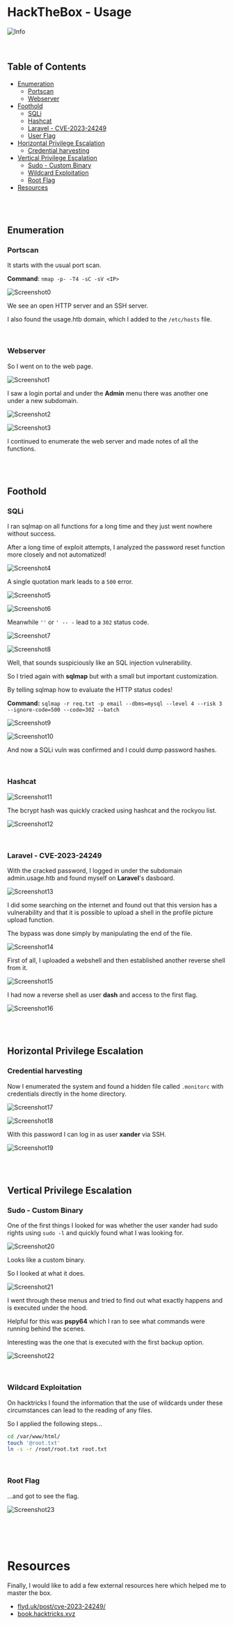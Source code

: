 # HackTheBox - Usage

 ![Info](./screenshots/Usage.png)

<br>

## Table of Contents

- [Enumeration](#Enumeration)
    - [Portscan](#Portscan) 
	- [Webserver](#Webserver)
- [Foothold](#Foothold)
	- [SQLi](#SQLi)
	- [Hashcat](#Hashcat)
	- [Laravel - CVE-2023-24249](#Laravel---CVE-2023-24249)
    - [User Flag](#User-Flag)
- [Horizontal Privilege Escalation](#Horizontal-Privileges-Escalation)
	- [Credential harvesting](#Credential-harvesting)
- [Vertical Privilege Escalation](#Vertical-Privilege-Escalation)
	- [Sudo - Custom Binary](#Sudo---Custom-Binary)
	- [Wildcard Exploitation](#Wildcard-Exploitation)
	- [Root Flag](#Root-Flag)
- [Resources](#Resources)


<br>
<br>

## Enumeration

### Portscan

It starts with the usual port scan.

__Command__: `nmap -p- -T4 -sC -sV <IP>`

![Screenshot0](./screenshots/0.png)

We see an open HTTP server and an SSH server.

I also found the usage.htb domain, which I added to the `/etc/hosts` file.

<br>

### Webserver

So I went on to the web page.

![Screenshot1](./screenshots/1.png)

I saw a login portal and under the __Admin__ menu there was another one under a new subdomain.

![Screenshot2](./screenshots/2.png)

![Screenshot3](./screenshots/3.png)

I continued to enumerate the web server and made notes of all the functions.

<br>
<br>

## Foothold

### SQLi

I ran sqlmap on all functions for a long time and they just went nowhere without success.

After a long time of exploit attempts, I analyzed the password reset function more closely and not automatized!

![Screenshot4](./screenshots/4.png)

A single quotation mark leads to a `500` error.

![Screenshot5](./screenshots/5.png)

![Screenshot6](./screenshots/6.png)

Meanwhile `''` or `' -- -` lead to a `302` status code.

![Screenshot7](./screenshots/7.png)

![Screenshot8](./screenshots/8.png)

Well, that sounds suspiciously like an SQL injection vulnerability.

So I tried again with __sqlmap__ but with a small but important customization.

By telling sqlmap how to evaluate the HTTP status codes!

__Command:__ `sqlmap -r req.txt -p email --dbms=mysql --level 4 --risk 3 --ignore-code=500 --code=302 --batch`

![Screenshot9](./screenshots/9.png)

![Screenshot10](./screenshots/10.png)

And now a SQLi vuln was confirmed and I could dump password hashes.

<br>

### Hashcat

![Screenshot11](./screenshots/11.png)

The bcrypt hash was quickly cracked using hashcat and the rockyou list.

![Screenshot12](./screenshots/12.png)

<br>

### Laravel - CVE-2023-24249 

With the cracked password, I logged in under the subdomain admin.usage.htb and found myself on __Laravel__'s dasboard.

![Screenshot13](./screenshots/13.png)

I did some searching on the internet and found out that this version has a vulnerability and that it is possible to upload a shell in the profile picture upload function.

The bypass was done simply by manipulating the end of the file.

![Screenshot14](./screenshots/14.png)

First of all, I uploaded a webshell and then established another reverse shell from it.

![Screenshot15](./screenshots/15.png)

I  had now a reverse shell as user __dash__ and access to the first flag.

![Screenshot16](./screenshots/16.png)

<br>
<br>

## Horizontal Privilege Escalation

### Credential harvesting

Now I enumerated the system and found a hidden file called `.monitorc` with credentials directly in the home directory.

![Screenshot17](./screenshots/17.png)

![Screenshot18](./screenshots/18.png)

With this password I can log in as user __xander__ via SSH.

![Screenshot19](./screenshots/19.png)

<br>
<br>

## Vertical Privilege Escalation

### Sudo - Custom Binary

One of the first things I looked for was whether the user xander had sudo rights using `sudo -l` and quickly found what I was looking for.

![Screenshot20](./screenshots/20.png)

Looks like a custom binary.

So I looked at what it does.

![Screenshot21](./screenshots/21.png)

I went through these menus and tried to find out what exactly happens and is executed under the hood.

Helpful for this was __pspy64__ which I ran to see what commands were running behind the scenes.

Interesting was the one that is executed with the first backup option.

![Screenshot22](./screenshots/22.png)


<br>

### Wildcard Exploitation

On hacktricks I found the information that the use of wildcards under these circumstances can lead to the reading of any files.

So I applied the following steps...

```bash
cd /var/www/html/
touch '@root.txt'
ln -s -r /root/root.txt root.txt
```


<br>

### Root Flag

...and got to see the flag.

![Screenshot23](./screenshots/23.png)

<br>
<br>
<br>

# Resources

Finally, I would like to add a few external resources here which helped me to master the box.

- [flyd.uk/post/cve-2023-24249/](https://flyd.uk/post/cve-2023-24249/)
- [book.hacktricks.xyz](https://book.hacktricks.xyz/v/de/linux-hardening/privilege-escalation/wildcards-spare-tricks)

